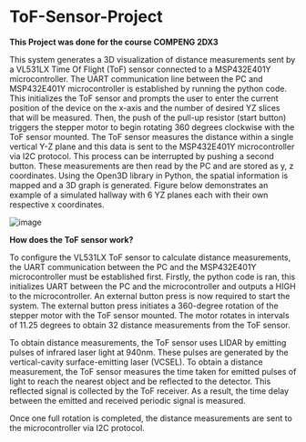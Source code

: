 # ToF-Sensor-Project

**This Project was done for the course COMPENG 2DX3**

This system generates a 3D visualization of distance measurements sent by a VL531LX Time Of Flight (ToF) sensor connected to a MSP432E401Y microcontroller.
The UART communication line between the PC and MSP432E401Y microcontroller is established by running the python code. This initializes the ToF sensor and prompts the user to enter the current position of the device on the x-axis and the number of desired YZ slices that will be measured. Then, the push of the pull-up resistor (start button) triggers the stepper motor to begin rotating 360 degrees clockwise with the ToF sensor mounted. The ToF sensor measures the distance within a single vertical Y-Z plane and this data is sent to the MSP432E401Y microcontroller via I2C protocol. This process can be interrupted by pushing a second button. These measurements are then read by the PC and are stored as y, z coordinates. Using the Open3D library in Python, the spatial information is mapped and a 3D graph is generated. Figure below demonstrates an example of a simulated hallway with 6 YZ planes each with their own respective x coordinates. 

![image](https://user-images.githubusercontent.com/70678143/167233625-35417989-b455-422b-8cc6-0320f767e5ff.png)




**How does the ToF sensor work?**

To configure the VL531LX ToF sensor to calculate distance measurements, the UART communication between the PC and the MSP432E401Y microcontroller must be established first. Firstly, the python code is ran, this initializes UART between the PC and the microcontroller and outputs a HIGH to the microcontroller. An external button press is now required to start the system. The external button press initiates a 360-degree rotation of the stepper motor with the ToF sensor mounted. The motor rotates in intervals of 11.25 degrees to obtain 32 distance measurements from the ToF sensor. 

To obtain distance measurements, the ToF sensor uses LIDAR by emitting pulses of infrared laser light at 940nm. These pulses are generated by the vertical-cavity surface-emitting laser (VCSEL). To obtain a distance measurement, the ToF sensor measures the time taken for emitted pulses of light to reach the nearest object and be reflected to the detector. This reflected signal is collected by the ToF receiver. As a result, the time delay between the emitted and received periodic signal is measured. 

Once one full rotation is completed, the distance measurements are sent to the microcontroller via I2C protocol. 


